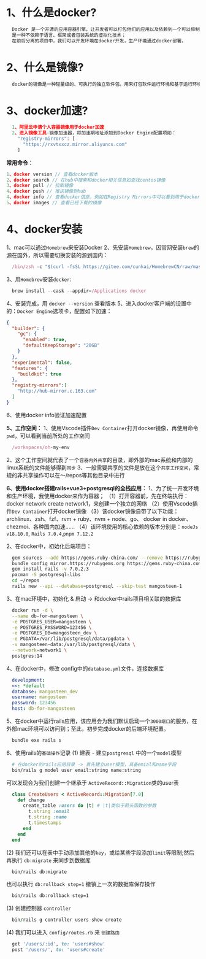 # 1、什么是docker?
```typescript
  Docker 是一个开源的应用容器引擎，让开发者可以打包他们的应用以及依赖到一个可以抑制的容器中，然后发布到任何流行的linux机器上，也可以实现虚拟化。容器完全使用沙盒机制，相互之间话不会存在任何接口；
  是一种不依赖于语言、框架或者包装系统的虚拟化技术；
  在前后分离的项目中，我们可以开发环境在docker开发，生产环境通过docker部署。
```

# 2、什么是镜像?
```typescript
  docker的镜像是一种轻量级的、可执行的独立软件包。用来打包软件运行环境和基于运行环境的开发软件，它包含运行某个软件所需要的代码、运行时、库、环境变量和配置文件等。
```

# 3、docker加速?
```typescript
  1、阿里云申请个人容器镜像用于docker加速
  2、进入镜像工具-镜像加速器，将加速期地址添加到Docker Engine配置项如：
    "registry-mirrors": [
      "https://rxvtxxcz.mirror.aliyuncs.com"
    ]
```

**常用命令：**
```typescript
1、docker version // 查看docker版本
2、docker search // 在hub中搜索和docker相关信息如查找centos镜像
3、docker pull // 拉取镜像
4、docker push // 推送镜像到hub
4、docker info // 查看docker信息，例如在Registry Mirrors中可以看到用于docker加速的阿里云源地址
5、docker images // 查看已经下载的镜像
```

# 4、docker安装
  1、mac可以通过`Homebrew`来安装Docker
  2、先安装`Homebrew`，因官网安装`brew`的源在国外，所以需要切换安装的源到国内：
  ```typescript
    /bin/zsh -c "$(curl -fsSL https://gitee.com/cunkai/HomebrewCN/raw/master/Homebrew.sh)"
  ```  
  3、用`Homebrew`安装`docker`:
  ```typescript
    brew install --cask --appdir=/Applications docker
  ```
  4、安装完成，用 `docker --version` 查看版本
  5、进入docker客户端的设置中的：`Docker Engine`选项卡，配置如下加速：
  ```json
  {
    "builder": {
      "gc": {
        "enabled": true,
        "defaultKeepStorage": "20GB"
      }
    },
    "experimental": false,
    "features": {
      "buildkit": true
    },
    "registry-mirrors":[
      "http://hub-mirror.c.163.com"
    ]
  }
  ```
  6、使用docker info验证加速配置
    

**5、工作空间：**
  1、使用Vscode插件`Dev Container`打开docker镜像，再使用命令`pwd`，可以看到当前所处的工作空间
  ```typescript
    /workspaces/oh-my-env
  ```
  2、这个工作空间就代表了一个`容器内外共享`的目录，即外部的mac系统和内部的linux系统的文件能够得到`同步`
  3、一般需要共享的文件是放在这个`共享工作空间`，常规的非共享操作可以在～/repos等其他目录中进行

**6、使用docker搭建rails+vue3+postgresql的全栈应用：**
  1、为了统一开发环境和生产环境，我使用docker来作为容器；
    （1）打开容器前，先在终端执行：docker network create network1，来创建一个独立的网络
    （2）使用Vscode插件`Dev Container`打开docker镜像
    （3）该docker镜像自带了以下功能：archlinux、zsh、fzf、rvm + ruby、nvm + node、go、
      docker in docker、chezmoi、各种国内加速……
    （4）该环境使用的核心依赖的版本分别是：`nodeJs v18.10.0`, `Rails 7.0.4`,`pnpm 7.12.2`

  2、在docker中，初始化后端项目：
  ```sh
    gem sources --add https://gems.ruby-china.com/ --remove https://rubygems.org/
    bundle config mirror.https://rubygems.org https://gems.ruby-china.com
    gem install rails -v 7.0.2.3
    pacman -S postgresql-libs
    cd ~/repos
    rails new --api --database=postgresql --skip-test mangosteen-1
  ```

  3、在mac环境中，初始化 & 启动 -> 和docker中rails项目相关联的数据库
  ```sh
    docker run -d \
    --name db-for-mangosteen \
    -e POSTGRES_USER=mangosteen \
    -e POSTGRES_PASSWORD=123456 \
    -e POSTGRES_DB=mangosteen_dev \
    -e PGDATA=/var/lib/postgresql/data/pgdata \
    -v mangosteen-data:/var/lib/postgresql/data \
    --network=network1 \
    postgres:14
  ```

  4、在docker中，修改 config中的`database.yml`文件，连接数据库
  ```yml
    development:
    <<: *default
    database: mangosteen_dev
    username: mangosteen
    password: 123456
    host: db-for-mangosteen
  ```

  5、在docker中运行rails应用，该应用会为我们默认启动一个`3000端口`的服务，在外部mac环境可以访问到；至此，初步完成docker的后端环境配置。
  ```sh
    bundle exe rails s
  ```

  6、使用rails的`基础操作`记录
  (1) 建表 - 建立`postgresql` 中的一个`model`模型
  ```sh
    # 在docker的rails应用目录 -> 首先建立user模型，具备emial和name字段
    bin/rails g model user email:string name:string
  ```
  可以发现会为我们创建一个继承于 `ActiveRecord::Migration`类的user表
  ```rb
    class CreateUsers < ActiveRecord::Migration[7.0]
      def change
        create_table :users do |t| # |t|类似于箭头函数的参数
          t.string :email
          t.string :name
          t.timestamps
        end
      end
    end
  ```
  (2) 我们还可以在表中手动添加其他的`key`，或给某些字段添加`limit`等限制;然后再执行 `db:migrate` 来同步到数据库
  ```sh
    bin/rails db:migrate
  ```
  也可以执行 `db:rollback step=1` 撤销上一次的数据库保存操作
  ```sh
    bin/rails db:rollback step=1
  ```
  (3) 创建控制器 `controller`
  ```rb
    bin/rails g controller users show create
  ```
  (4) 我们可以进入 `config/routes.rb` 来 `创建路由`
  ```rb
    get '/users/:id', to: 'users#show'
    post '/users/', to: 'users#create'
  ```